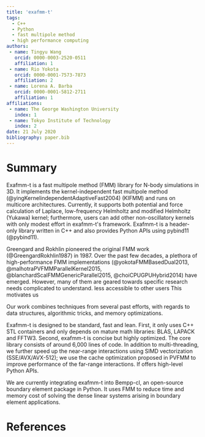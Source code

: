 ```yaml
---
title: 'exafmm-t'
tags:
  - C++
  - Python
  - fast multipole method
  - high performance computing
authors:
 - name: Tingyu Wang
   orcid: 0000-0003-2520-0511
   affiliation: 1
 - name: Rio Yokota
   orcid: 0000-0001-7573-7873
   affiliation: 2
 - name: Lorena A. Barba
   orcid: 0000-0001-5812-2711
   affiliation: 1
affiliations:
 - name: The George Washington University
   index: 1
 - name: Tokyo Institute of Technology
   index: 2
date: 21 July 2020
bibliography: paper.bib
---
```


# Summary

Exafmm-t is a fast multipole method (FMM) library for N-body simulations in 3D.
It implements the kernel-independent fast multipole method (@yingKernelindependentAdaptiveFast2004) (KIFMM) and runs on multicore architectures. 
Currently, it supports both potential and force calculation of Laplace, low-frequency Helmholtz and modified Helmholtz (Yukawa) kernel; furthermore, users can add other non-oscillatory kernels with only modest effort in exafmm-t's framework.
Exafmm-t is a header-only library written in C++ and also provides Python APIs using pybind11 (@pybind11).

Greengard and Rokhlin pioneered the original FMM work (@GreengardRokhlin1987) in 1987.
Over the past few decades, a plethora of high-performance FMM implementations (@yokotaFMMBasedDual2013, @malhotraPVFMMParallelKernel2015, @blanchardScalFMMGenericParallel2015, @choiCPUGPUHybrid2014) have emerged.
However, many of them are geared towards specific research needs complicated to understand.
less accessible to other users
This motivates us 

Our work combines techniques from several past efforts, with regards to data structures, algorithmic tricks, and memory optimizations.

Exafmm-t is designed to be standard, fast and lean.
First, it only uses C++ STL containers and only depends on mature math libraries: BLAS, LAPACK and FFTW3.
Second, exafmm-t is concise but highly optimized. The core library consists of around 6,000 lines of code.
In addition to multi-threading, we further speed up the near-range interactions using SIMD vectorization (SSE/AVX/AVX-512); we use the cache optimization proposed in PVFMM to improve performance of the far-range interactions.
If offers high-level Python APIs.

We are currently integrating exafmm-t into Bempp-cl, an open-source boundary element package in Python.
It uses FMM to reduce time and memory cost of solving the dense linear systems arising in boundary element applications.

# References
